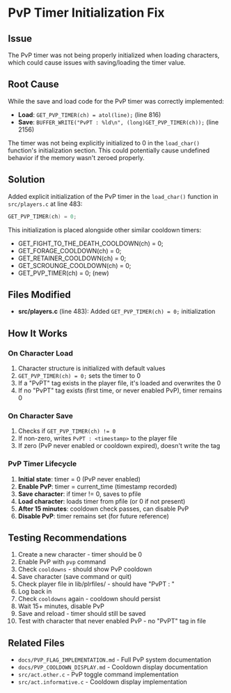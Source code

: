 # PvP Timer Initialization Fix

## Issue
The PvP timer was not being properly initialized when loading characters, which could cause issues with saving/loading the timer value.

## Root Cause
While the save and load code for the PvP timer was correctly implemented:
- **Load**: `GET_PVP_TIMER(ch) = atol(line);` (line 816)
- **Save**: `BUFFER_WRITE("PvPT : %ld\n", (long)GET_PVP_TIMER(ch));` (line 2156)

The timer was not being explicitly initialized to 0 in the `load_char()` function's initialization section. This could potentially cause undefined behavior if the memory wasn't zeroed properly.

## Solution
Added explicit initialization of the PvP timer in the `load_char()` function in `src/players.c` at line 483:

```c
GET_PVP_TIMER(ch) = 0;
```

This initialization is placed alongside other similar cooldown timers:
- GET_FIGHT_TO_THE_DEATH_COOLDOWN(ch) = 0;
- GET_FORAGE_COOLDOWN(ch) = 0;
- GET_RETAINER_COOLDOWN(ch) = 0;
- GET_SCROUNGE_COOLDOWN(ch) = 0;
- GET_PVP_TIMER(ch) = 0; (new)

## Files Modified
- **src/players.c** (line 483): Added `GET_PVP_TIMER(ch) = 0;` initialization

## How It Works

### On Character Load
1. Character structure is initialized with default values
2. `GET_PVP_TIMER(ch) = 0;` sets the timer to 0
3. If a "PvPT" tag exists in the player file, it's loaded and overwrites the 0
4. If no "PvPT" tag exists (first time, or never enabled PvP), timer remains 0

### On Character Save
1. Checks if `GET_PVP_TIMER(ch) != 0`
2. If non-zero, writes `PvPT : <timestamp>` to the player file
3. If zero (PvP never enabled or cooldown expired), doesn't write the tag

### PvP Timer Lifecycle
1. **Initial state**: timer = 0 (PvP never enabled)
2. **Enable PvP**: timer = current_time (timestamp recorded)
3. **Save character**: if timer != 0, saves to pfile
4. **Load character**: loads timer from pfile (or 0 if not present)
5. **After 15 minutes**: cooldown check passes, can disable PvP
6. **Disable PvP**: timer remains set (for future reference)

## Testing Recommendations
1. Create a new character - timer should be 0
2. Enable PvP with `pvp` command
3. Check `cooldowns` - should show PvP cooldown
4. Save character (save command or quit)
5. Check player file in lib/plrfiles/ - should have "PvPT : <number>"
6. Log back in
7. Check `cooldowns` again - cooldown should persist
8. Wait 15+ minutes, disable PvP
9. Save and reload - timer should still be saved
10. Test with character that never enabled PvP - no "PvPT" tag in file

## Related Files
- `docs/PVP_FLAG_IMPLEMENTATION.md` - Full PvP system documentation
- `docs/PVP_COOLDOWN_DISPLAY.md` - Cooldown display documentation
- `src/act.other.c` - PvP toggle command implementation
- `src/act.informative.c` - Cooldown display implementation
